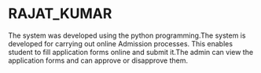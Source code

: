 # RAJAT_KUMAR
The system was developed using the python programming.The system is developed for carrying out online Admission processes. This enables student to fill application forms online and submit it.The admin can view the application forms and can approve or disapprove them.
